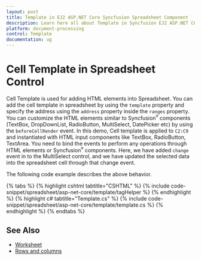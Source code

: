 ```yaml
---
layout: post
title: Template in EJ2 ASP.NET Core Syncfusion Spreadsheet Component
description: Learn here all about Template in Syncfusion EJ2 ASP.NET CORE Spreadsheet component of Syncfusion Essential JS 2 and more.
platform: document-processing
control: Template
documentation: ug
---
```



# Cell Template in Spreadsheet Control

Cell Template is used for adding HTML elements into Spreadsheet. You can add the cell template in spreadsheet by using the `template` property and specify the address using the `address` property inside the `ranges` property. You can customize the HTML elements similar to Syncfusion<sup style="font-size:70%">&reg;</sup> components (TextBox, DropDownList, RadioButton, MultiSelect, DatePicker etc) by using the `beforeCellRender` event. In this demo, Cell template is applied to `C2:C9` and instantiated with HTML input components like TextBox, RadioButton, TextArea. You need to bind the events to perform any operations through HTML elements or Syncfusion<sup style="font-size:70%">&reg;</sup> components. Here, we have added `change` event in to the MultiSelect control, and we have updated the selected data into the spreadsheet cell through that change event.

The following code example describes the above behavior.

{% tabs %}
{% highlight cshtml tabtitle="CSHTML" %}
{% include code-snippet/spreadsheet/asp-net-core/template/tagHelper %}
{% endhighlight %}
{% highlight c# tabtitle="Template.cs" %}
{% include code-snippet/spreadsheet/asp-net-core/template/template.cs %}
{% endhighlight %}
{% endtabs %}



## See Also

* [Worksheet](./worksheet)
* [Rows and columns](./rows-and-columns)